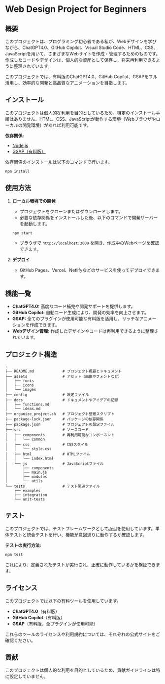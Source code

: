 # Web Design Project for Beginners

## 概要

このプロジェクトは、プログラミング初心者である私が、Webデザインを学びながら、ChatGPT4.0、GitHub Copilot、Visual Studio Code、HTML、CSS、JavaScriptを用いて、さまざまなWebサイトを作成・管理するためのものです。作成したコードやデザインは、個人的な資産として保存し、将来再利用できるように整理されています。

このプロジェクトでは、有料版のChatGPT4.0、GitHub Copilot、GSAPをフル活用し、効率的な開発と高品質なアニメーションを目指します。

## インストール

このプロジェクトは個人的な利用を目的としているため、特定のインストール手順はありません。HTML、CSS、JavaScriptが動作する環境（Webブラウザやローカルの開発環境）があれば利用可能です。

**依存関係:**

- [Node.js](https://nodejs.org/)
- [GSAP（有料版）](https://greensock.com/gsap/)

依存関係のインストールは以下のコマンドで行います。

```bash
npm install
```

## 使用方法

1. **ローカル環境での開発**
   - プロジェクトをクローンまたはダウンロードします。
   - 必要な依存関係をインストールした後、以下のコマンドで開発サーバーを起動します。
   
   ```bash
   npm start
   ```
   - ブラウザで `http://localhost:3000` を開き、作成中のWebページを確認できます。

2. **デプロイ**
   - GitHub Pages、Vercel、Netlifyなどのサービスを使ってデプロイできます。

## 機能一覧

- **ChatGPT4.0:** 高度なコード補完や開発サポートを提供します。
- **GitHub Copilot:** 自動コード生成により、開発の効率を向上させます。
- **GSAP:** 全てのプラグインが使用可能な有料版を活用し、リッチなアニメーションを作成できます。
- **Webデザイン管理:** 作成したデザインやコードは再利用できるように整理されています。

## プロジェクト構造

```
.
├── README.md             # プロジェクト概要とドキュメント
├── assets                # アセット（画像やフォントなど）
│   ├── fonts
│   ├── icons
│   └── images
├── config                # 設定ファイル
├── docs                  # ドキュメントやアイデアの記録
│   ├── functions.md
│   └── ideas.md
├── organize_project.sh   # プロジェクト整理スクリプト
├── package-lock.json     # パッケージの依存関係
├── package.json          # プロジェクトの設定ファイル
├── src                   # ソースコード
│   ├── components        # 再利用可能なコンポーネント
│   │   └── common
│   ├── css               # CSSスタイル
│   │   └── style.css
│   ├── html              # HTMLファイル
│   │   └── index.html
│   └── js                # JavaScriptファイル
│       ├── components
│       ├── main.js
│       ├── modules
│       └── utils
└── tests                 # テスト関連ファイル
    ├── examples
    ├── integration
    └── unit-tests
```

## テスト

このプロジェクトでは、テストフレームワークとして[Jest](https://jestjs.io/)を使用しています。単体テストと統合テストを行い、機能が意図通りに動作するか確認します。

**テストの実行方法:**

```bash
npm test
```

これにより、定義されたテストが実行され、正確に動作しているかを検証できます。

## ライセンス

このプロジェクトでは以下の有料ツールを使用しています。

- **ChatGPT4.0**（有料版）
- **GitHub Copilot**（有料版）
- **GSAP**（有料版、全プラグインが使用可能）

これらのツールのライセンスや利用規約については、それぞれの公式サイトをご確認ください。

## 貢献

このプロジェクトは個人的な利用を目的としているため、貢献ガイドラインは特に設定していません。